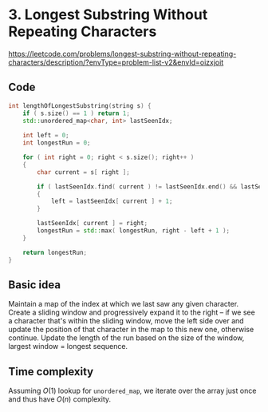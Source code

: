# 3. Longest Substring Without Repeating Characters
https://leetcode.com/problems/longest-substring-without-repeating-characters/description/?envType=problem-list-v2&envId=oizxjoit

## Code
```cpp
int lengthOfLongestSubstring(string s) {
    if ( s.size() == 1 ) return 1;
    std::unordered_map<char, int> lastSeenIdx;
    
    int left = 0;
    int longestRun = 0;

    for ( int right = 0; right < s.size(); right++ )
    {
        char current = s[ right ];

        if ( lastSeenIdx.find( current ) != lastSeenIdx.end() && lastSeenIdx[ current ] >= left )
        {
            left = lastSeenIdx[ current ] + 1;
        }

        lastSeenIdx[ current ] = right;
        longestRun = std::max( longestRun, right - left + 1 );
    }

    return longestRun;
}
```

## Basic idea
Maintain a map of the index at which we last saw any given character. Create a sliding window and progressively expand it to the right – if we see a character that's within the sliding window, move the left side over and update the position of that character in the map to this new one, otherwise continue. Update the length of the run based on the size of the window, largest window = longest sequence.

## Time complexity
Assuming $O(1)$ lookup for `unordered_map`, we iterate over the array just once and thus have $O(n)$ complexity.